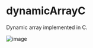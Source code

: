# dynamicArrayC
Dynamic array implemented in C.

![image](https://github.com/user-attachments/assets/76bfdd54-3263-4079-8dcb-9fdd575a0e0c)


